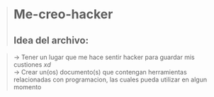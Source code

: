 > # Me-creo-hacker
> ## Idea del archivo: 

>$\rightarrow$ Tener un lugar que me hace sentir hacker para guardar mis custiones $xd$ \
$\rightarrow$ Crear un(os) documento(s) que contengan herramientas relacionadas con programacion, las cuales pueda utilizar en algun momento
